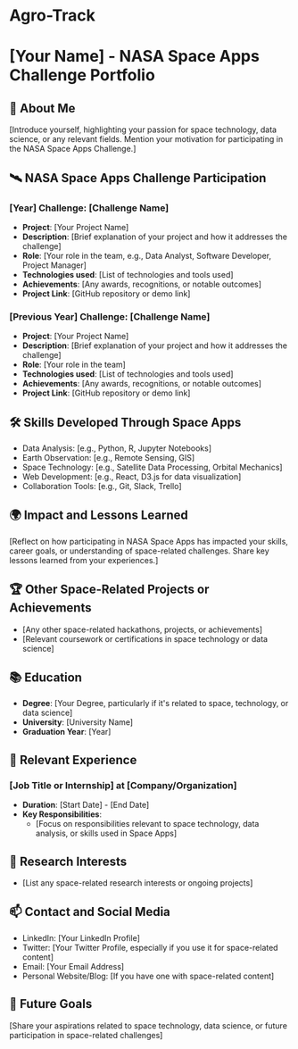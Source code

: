 # Agro-Track
# [Your Name] - NASA Space Apps Challenge Portfolio

## 🚀 About Me
[Introduce yourself, highlighting your passion for space technology, data science, or any relevant fields. Mention your motivation for participating in the NASA Space Apps Challenge.]

## 🛰️ NASA Space Apps Challenge Participation

### [Year] Challenge: [Challenge Name]
- **Project**: [Your Project Name]
- **Description**: [Brief explanation of your project and how it addresses the challenge]
- **Role**: [Your role in the team, e.g., Data Analyst, Software Developer, Project Manager]
- **Technologies used**: [List of technologies and tools used]
- **Achievements**: [Any awards, recognitions, or notable outcomes]
- **Project Link**: [GitHub repository or demo link]

### [Previous Year] Challenge: [Challenge Name]
- **Project**: [Your Project Name]
- **Description**: [Brief explanation of your project and how it addresses the challenge]
- **Role**: [Your role in the team]
- **Technologies used**: [List of technologies and tools used]
- **Achievements**: [Any awards, recognitions, or notable outcomes]
- **Project Link**: [GitHub repository or demo link]

## 🛠️ Skills Developed Through Space Apps
- Data Analysis: [e.g., Python, R, Jupyter Notebooks]
- Earth Observation: [e.g., Remote Sensing, GIS]
- Space Technology: [e.g., Satellite Data Processing, Orbital Mechanics]
- Web Development: [e.g., React, D3.js for data visualization]
- Collaboration Tools: [e.g., Git, Slack, Trello]

## 🌍 Impact and Lessons Learned
[Reflect on how participating in NASA Space Apps has impacted your skills, career goals, or understanding of space-related challenges. Share key lessons learned from your experiences.]

## 🏆 Other Space-Related Projects or Achievements
- [Any other space-related hackathons, projects, or achievements]
- [Relevant coursework or certifications in space technology or data science]

## 📚 Education
- **Degree**: [Your Degree, particularly if it's related to space, technology, or data science]
- **University**: [University Name]
- **Graduation Year**: [Year]

## 💼 Relevant Experience
### [Job Title or Internship] at [Company/Organization]
- **Duration**: [Start Date] - [End Date]
- **Key Responsibilities**:
  - [Focus on responsibilities relevant to space technology, data analysis, or skills used in Space Apps]

## 🔬 Research Interests
- [List any space-related research interests or ongoing projects]

## 📫 Contact and Social Media
- LinkedIn: [Your LinkedIn Profile]
- Twitter: [Your Twitter Profile, especially if you use it for space-related content]
- Email: [Your Email Address]
- Personal Website/Blog: [If you have one with space-related content]

## 🌠 Future Goals
[Share your aspirations related to space technology, data science, or future participation in space-related challenges]
